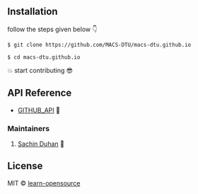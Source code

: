 ## Installation
follow the steps given below :point_down:
```
$ git clone https://github.com/MACS-DTU/macs-dtu.github.io
```

```
$ cd macs-dtu.github.io
```
:boom: start contributing :sunglasses:

## API Reference
- [GITHUB_API](https://developer.github.com/v3/) :lion:

### Maintainers
1. [Sachin Duhan](https://github.com/sachin-duhan26) :bearded_person:

## License
MIT © [learn-opensource](LICENSE)